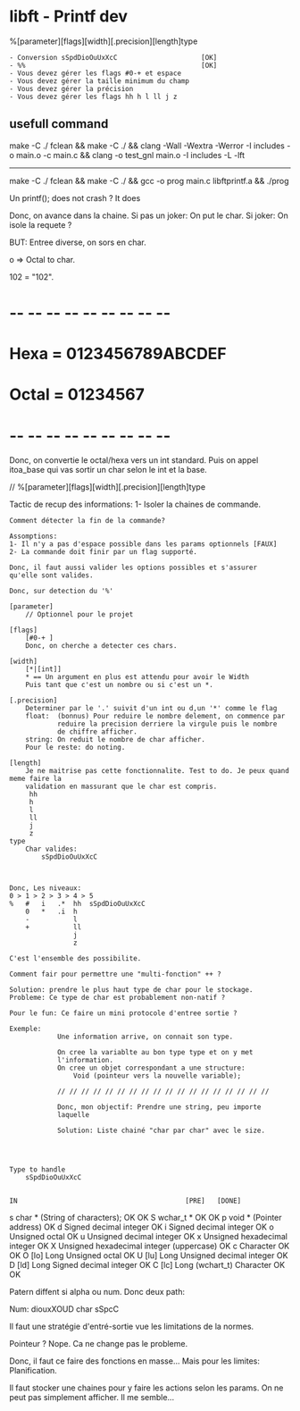 
# libft - Printf dev

%[parameter][flags][width][.precision][length]type

	- Conversion sSpdDioOuUxXcC						[OK]
	- %%											[OK]
	- Vous devez gérer les flags #0-+ et espace
	- Vous devez gérer la taille minimum du champ
	- Vous devez gérer la précision
	- Vous devez gérer les flags hh h l ll j z


## usefull command

make -C ./ fclean && make -C ./ &&
clang -Wall -Wextra -Werror -I includes -o main.o -c main.c &&
clang -o test_gnl main.o -I includes -L  -lft

---

make -C ./ fclean && make -C ./ && gcc -o prog main.c libftprintf.a && ./prog


Un printf(); does not crash ?
It does

Donc, on avance dans la chaine.
Si pas un joker: On put le char.
Si joker: On isole la requete ?

BUT: Entree diverse, on sors en char.

o => Octal to char.

102 = "102".

# -- -- -- -- -- -- -- -- -- #
#	Hexa = 0123456789ABCDEF  #
#	Octal = 01234567		 #
# -- -- -- -- -- -- -- -- -- #

Donc, on convertie  le octal/hexa vers un int standard.
Puis on appel itoa_base qui vas sortir un char selon le
int et la base.


// %[parameter][flags][width][.precision][length]type

Tactic de recup des informations:
1- Isoler la chaines de commande.

    Comment détecter la fin de la commande?
    
    Assomptions:
    1- Il n'y a pas d'espace possible dans les params optionnels [FAUX]
    2- La commande doit finir par un flag supporté.
    
    Donc, il faut aussi valider les options possibles et s'assurer
    qu'elle sont valides.
    
    Donc, sur detection du '%'
    
    [parameter]
        // Optionnel pour le projet
        
    [flags]
        [#0-+ ]
        Donc, on cherche a detecter ces chars.
        
    [width]
        [*|[int]]
        * == Un argument en plus est attendu pour avoir le Width
        Puis tant que c'est un nombre ou si c'est un *.
        
    [.precision]
        Determiner par le '.' suivit d'un int ou d,un '*' comme le flag
        float:  (bonnus) Pour reduire le nombre delement, on commence par
                reduire la precision derriere la virgule puis le nombre
                de chiffre afficher.
        string: On reduit le nombre de char afficher.
        Pour le reste: do noting.

    [length]
        Je ne maitrise pas cette fonctionnalite. Test to do. Je peux quand meme faire la
        validation en massurant que le char est compris.
         hh
         h
         l
         ll
         j
         z
    type
        Char valides:
            sSpdDioOuUxXcC


            
    Donc, Les niveaux:
    0 > 1 > 2 > 3 > 4 > 5
    %   #   i   .*  hh  sSpdDioOuUxXcC
        0   *   .i  h  
        -           l
        +           ll
                    j
                    z

    C'est l'ensemble des possibilite. 

    Comment fair pour permettre une "multi-fonction" ++ ?
    
    Solution: prendre le plus haut type de char pour le stockage.
    Probleme: Ce type de char est probablement non-natif ? 

	Pour le fun: Ce faire un mini protocole d'entree sortie ?
	
	Exemple: 
				Une information arrive, on connait son type.
				
				On cree la variablte au bon type type et on y met
				l'information. 
				On cree un objet correspondant a une structure:
					Void (pointeur vers la nouvelle variable);
				
				// // // // // // // // // // // // // // // // // //
				
				Donc, mon objectif: Prendre une string, peu importe
				laquelle
				
				Solution: Liste chainé "char par char" avec le size.
				
				
				
    
	Type to handle
		sSpdDioOuUxXcC
	
	
	IN											[PRE]	[DONE]
s	char * (String of characters);				OK		OK
S	wchar_t * 									OK		OK
p	void * (Pointer address)					OK
d	Signed decimal integer						OK
i	Signed decimal integer						OK
o	Unsigned octal								OK
u	Unsigned decimal integer					OK
x	Unsigned hexadecimal integer				OK
X	Unsigned hexadecimal integer (uppercase)	OK
c	Character									OK		OK
O	[lo]	Long Unsigned octal					OK
U   [lu]	Long Unsigned decimal integer		OK
D	[ld]	Long Signed decimal integer			OK
C	[lc]	Long (wchart_t) Character			OK		OK

Patern diffent si alpha ou num. Donc deux path:

Num:	diouxXOUD
char	sSpcC




Il faut une stratégie d'entré-sortie vue les limitations de la normes.

Pointeur ? Nope. Ca ne change pas le probleme.

Donc, il faut ce faire des fonctions en masse... 
Mais pour les limites: Planification.

Il faut stocker une chaines pour y faire les actions selon les params. On ne peut
pas simplement afficher. Il me semble...




